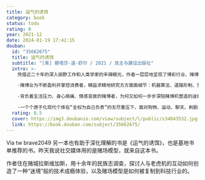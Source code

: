 ```yaml
---
title: 运气的诱饵
category: book
status: todo
rating: 0
year: 2021-12
date: 2024-01-19 17:42:15
douban:
  id: "35662675"
  title: 运气的诱饵
  subtitle: "[美] 娜塔莎·道·舒尔 / 2021 / 民主与建设出版社"
  intro: >-
    凭借近二十年的深入田野工作和人类学家的辛辣眼光，作者一层层地呈现了博彩行业、赌博者个体和现代社会基本理念的全景：

    ·赌博业为不断盈利并掌控消费者，精益求精地研究方方面面细节：机器算法、道路形制、室内灯光、屏幕角度、取款手段、会员追踪技术乃至急救措施……

    ·背负着生活压力、身心病痛、情感变故的赌博者，为何又如何一步步深陷赌博机营造的迷幻境地不可自拔，哪怕他们就是赌场雇员甚至赌博机设计师；

    ·一个个原子化现代个体在“全权为自己负责”的无尽重压下，面对购物、运动、聊天、刷剧、烟酒、药物、加班等万事万物时，都可能无力抵抗诱惑，而戒赌的方法和陷入赌瘾的途径，乃是同一条路……
  rating: 8.5
  cover: https://img3.doubanio.com/view/subject/l/public/s34043532.jpg
  link: https://book.douban.com/subject/35662675/
---
```


Via tw brave2049 另一本也有助于深化理解的书是《运气的诱饵》，也是基地书单推荐的书。昨天我说社交媒体用的是赌场模型，就来自这本书。

作者住在赌城拉斯维加斯，用十余年的民族志调查，探讨人与老虎机的互动如何创造了一种“迷境”般的技术成瘾体验，以及赌场模型是如何被复制到科技行业的。